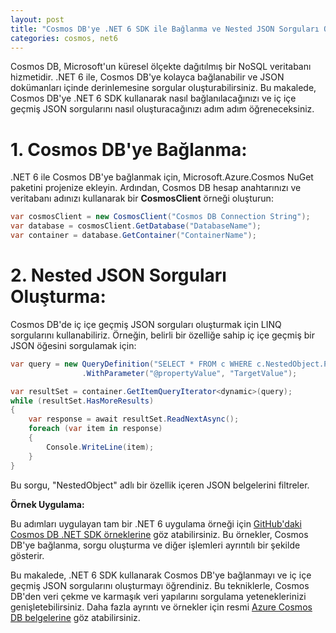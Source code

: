 ```yaml
---
layout: post
title: "Cosmos DB'ye .NET 6 SDK ile Bağlanma ve Nested JSON Sorguları Oluşturma"
categories: cosmos, net6
---
```


Cosmos DB, Microsoft'un küresel ölçekte dağıtılmış bir NoSQL veritabanı hizmetidir. .NET 6 ile, Cosmos DB'ye kolayca bağlanabilir ve JSON dokümanları içinde derinlemesine sorgular oluşturabilirsiniz. Bu makalede, Cosmos DB'ye .NET 6 SDK kullanarak nasıl bağlanılacağınızı ve iç içe geçmiş JSON sorgularını nasıl oluşturacağınızı adım adım öğreneceksiniz.

# 1. Cosmos DB'ye Bağlanma:

.NET 6 ile Cosmos DB'ye bağlanmak için, Microsoft.Azure.Cosmos NuGet paketini projenize ekleyin. Ardından, Cosmos DB hesap anahtarınızı ve veritabanı adınızı kullanarak bir **CosmosClient** örneği oluşturun:

```cs
var cosmosClient = new CosmosClient("Cosmos DB Connection String");
var database = cosmosClient.GetDatabase("DatabaseName");
var container = database.GetContainer("ContainerName");
```

# 2. Nested JSON Sorguları Oluşturma:

Cosmos DB'de iç içe geçmiş JSON sorguları oluşturmak için LINQ sorgularını kullanabiliriz. Örneğin, belirli bir özelliğe sahip iç içe geçmiş bir JSON öğesini sorgulamak için:

```cs
var query = new QueryDefinition("SELECT * FROM c WHERE c.NestedObject.Property = @propertyValue")
                .WithParameter("@propertyValue", "TargetValue");

var resultSet = container.GetItemQueryIterator<dynamic>(query);
while (resultSet.HasMoreResults)
{
    var response = await resultSet.ReadNextAsync();
    foreach (var item in response)
    {
        Console.WriteLine(item);
    }
}

```

Bu sorgu, "NestedObject" adlı bir özellik içeren JSON belgelerini filtreler.

**Örnek Uygulama:**

Bu adımları uygulayan tam bir .NET 6 uygulama örneği için [GitHub'daki Cosmos DB .NET SDK örneklerine](https://github.com/Azure-Samples/azure-cosmos-dotnet-v3/tree/master/Microsoft.Azure.Cosmos.Samples) göz atabilirsiniz. Bu örnekler, Cosmos DB'ye bağlanma, sorgu oluşturma ve diğer işlemleri ayrıntılı bir şekilde gösterir.

Bu makalede, .NET 6 SDK kullanarak Cosmos DB'ye bağlanmayı ve iç içe geçmiş JSON sorgularını oluşturmayı öğrendiniz. Bu tekniklerle, Cosmos DB'den veri çekme ve karmaşık veri yapılarını sorgulama yeteneklerinizi genişletebilirsiniz. Daha fazla ayrıntı ve örnekler için resmi [Azure Cosmos DB belgelerine](https://docs.microsoft.com/en-us/azure/cosmos-db/) göz atabilirsiniz.
